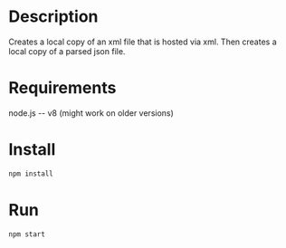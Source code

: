 # Description
Creates a local copy of an xml file that is hosted via xml. Then creates a local copy of a parsed json file.

# Requirements
node.js -- v8 (might work on older versions)

# Install
```bash
npm install
```

# Run
```bash
npm start
```
